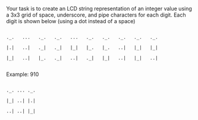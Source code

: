 Your task is to create an LCD string representation of an
integer value using a 3x3 grid of space, underscore, and 
pipe characters for each digit. Each digit is shown below 
(using a dot instead of a space)

<code>
._.   ...   ._.   ._.   ...   ._.   ._.   ._.   ._.   ._. <br/>
|.|   ..|   ._|   ._|   |_|   |_.   |_.   ..|   |_|   |_| <br/>
|_|   ..|   |_.   ._|   ..|   ._|   |_|   ..|   |_|   ..| <br/>
</code>

Example: 910

<code>
._. ... ._. <br/>
|_| ..| |.| <br/>
..| ..| |_| <br/>
</code>


